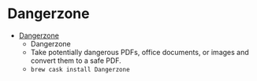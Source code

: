 # Dangerzone
- [Dangerzone](https://dangerzone.rocks/)
  -  Dangerzone
  - Take potentially dangerous PDFs, office documents, or images and convert them to a safe PDF.
  - `brew cask install Dangerzone`
